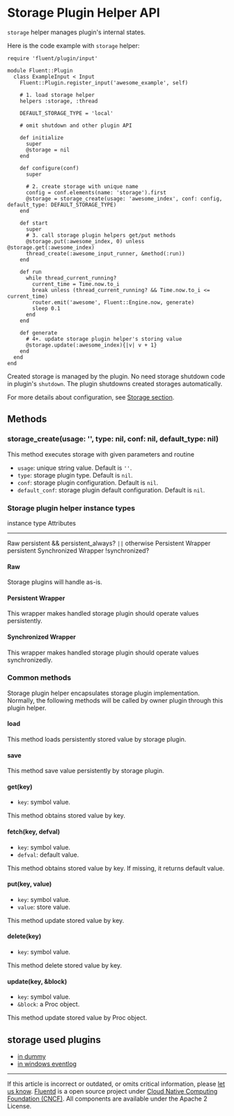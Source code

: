 # Storage Plugin Helper API

`storage` helper manages plugin's internal states.

Here is the code example with `storage` helper:

```
require 'fluent/plugin/input'

module Fluent::Plugin
  class ExampleInput < Input
    Fluent::Plugin.register_input('awesome_example', self)

    # 1. load storage helper
    helpers :storage, :thread

    DEFAULT_STORAGE_TYPE = 'local'

    # omit shutdown and other plugin API

    def initialize
      super
      @storage = nil
    end

    def configure(conf)
      super

      # 2. create storage with unique name
      config = conf.elements(name: 'storage').first
      @storage = storage_create(usage: 'awesome_index', conf: config, default_type: DEFAULT_STORAGE_TYPE)
    end

    def start
      super
      # 3. call storage plugin helpers get/put methods
      @storage.put(:awesome_index, 0) unless @storage.get(:awesome_index)
      thread_create(:awesome_input_runner, &method(:run))
    end

    def run
      while thread_current_running?
        current_time = Time.now.to_i
        break unless (thread_current_running? && Time.now.to_i <= current_time)
        router.emit('awesome', Fluent::Engine.now, generate)
        sleep 0.1
      end
    end

    def generate
      # 4+. update storage plugin helper's storing value
      @storage.update(:awesome_index){|v| v + 1}
    end
  end
end
```

Created storage is managed by the plugin. No need storage shutdown code
in plugin's `shutdown`. The plugin shutdowns created storages
automatically.

For more details about configuration, see [Storage section](/plugins/storage/storage-section.md).


## Methods


### storage\_create(usage: '', type: nil, conf: nil, default\_type: nil)

This method executes storage with given parameters and routine

-   `usage`: unique string value. Default is `''`.
-   `type`: storage plugin type. Default is `nil`.
-   `conf`: storage plugin configuration. Default is `nil`.
-   `default_conf`: storage plugin default configuration. Default is
    `nil`.


### Storage plugin helper instance types

  instance type          Attributes
  ---------------------- --------------------------------------------------
  Raw                    persistent && persistent\_always? `||` otherwise
  Persistent Wrapper     persistent
  Synchronized Wrapper   !synchronized?

#### Raw

Storage plugins will handle as-is.

#### Persistent Wrapper

This wrapper makes handled storage plugin should operate values
persistently.

#### Synchronized Wrapper

This wrapper makes handled storage plugin should operate values
synchronizedly.


### Common methods

Storage plugin helper encapsulates storage plugin implementation.
Normally, the following methods will be called by owner plugin through
this plugin helper.

#### load

This method loads persistently stored value by storage plugin.

#### save

This method save value persistently by storage plugin.

#### get(key)

-   `key`: symbol value.

This method obtains stored value by key.

#### fetch(key, defval)

-   `key`: symbol value.
-   `defval`: default value.

This method obtains stored value by key. If missing, it returns default
value.

#### put(key, value)

-   `key`: symbol value.
-   `value`: store value.

This method update stored value by key.

#### delete(key)

-   `key`: symbol value.

This method delete stored value by key.

#### update(key, &block)

-   `key`: symbol value.
-   `&block`: a Proc object.

This method update stored value by Proc object.


## storage used plugins

-   [in dummy](/plugins/input/dummy.md)
-   [in windows eventlog](/plugins/input/windows_eventlog.md)


------------------------------------------------------------------------

If this article is incorrect or outdated, or omits critical information, please [let us know](https://github.com/fluent/fluentd-docs/issues?state=open).
[Fluentd](http://www.fluentd.org/) is a open source project under [Cloud Native Computing Foundation (CNCF)](https://cncf.io/). All components are available under the Apache 2 License.
